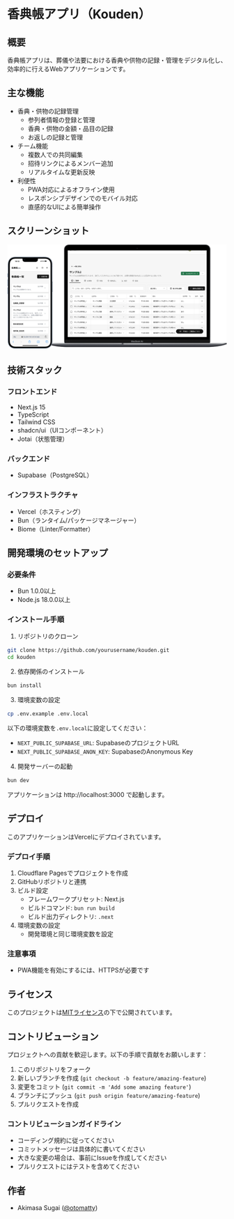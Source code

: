 # 香典帳アプリ（Kouden）

## 概要
香典帳アプリは、葬儀や法要における香典や供物の記録・管理をデジタル化し、効率的に行えるWebアプリケーションです。

## 主な機能
- 香典・供物の記録管理
  - 参列者情報の登録と管理
  - 香典・供物の金額・品目の記録
  - お返しの記録と管理
- チーム機能
  - 複数人での共同編集
  - 招待リンクによるメンバー追加
  - リアルタイムな更新反映
- 利便性
  - PWA対応によるオフライン使用
  - レスポンシブデザインでのモバイル対応
  - 直感的なUIによる簡単操作

## スクリーンショット
![香典帳サンプル](./public/images/kouden-sample.webp)

## 技術スタック
### フロントエンド
- Next.js 15
- TypeScript
- Tailwind CSS
- shadcn/ui（UIコンポーネント）
- Jotai（状態管理）

### バックエンド
- Supabase（PostgreSQL）

### インフラストラクチャ
- Vercel（ホスティング）
- Bun（ランタイム/パッケージマネージャー）
- Biome（Linter/Formatter）


## 開発環境のセットアップ
### 必要条件
- Bun 1.0.0以上
- Node.js 18.0.0以上

### インストール手順
1. リポジトリのクローン
```bash
git clone https://github.com/yourusername/kouden.git
cd kouden
```

2. 依存関係のインストール
```bash
bun install
```

3. 環境変数の設定
```bash
cp .env.example .env.local
```
以下の環境変数を`.env.local`に設定してください：
- `NEXT_PUBLIC_SUPABASE_URL`: SupabaseのプロジェクトURL
- `NEXT_PUBLIC_SUPABASE_ANON_KEY`: SupabaseのAnonymous Key

4. 開発サーバーの起動
```bash
bun dev
```

アプリケーションは http://localhost:3000 で起動します。

## デプロイ
このアプリケーションはVercelにデプロイされています。

### デプロイ手順
1. Cloudflare Pagesでプロジェクトを作成
2. GitHubリポジトリと連携
3. ビルド設定
   - フレームワークプリセット: Next.js
   - ビルドコマンド: `bun run build`
   - ビルド出力ディレクトリ: `.next`
4. 環境変数の設定
   - 開発環境と同じ環境変数を設定

### 注意事項
- PWA機能を有効にするには、HTTPSが必要です

## ライセンス
このプロジェクトは[MITライセンス](LICENSE)の下で公開されています。

## コントリビューション
プロジェクトへの貢献を歓迎します。以下の手順で貢献をお願いします：

1. このリポジトリをフォーク
2. 新しいブランチを作成 (`git checkout -b feature/amazing-feature`)
3. 変更をコミット (`git commit -m 'Add some amazing feature'`)
4. ブランチにプッシュ (`git push origin feature/amazing-feature`)
5. プルリクエストを作成

### コントリビューションガイドライン
- コーディング規約に従ってください
- コミットメッセージは具体的に書いてください
- 大きな変更の場合は、事前にIssueを作成してください
- プルリクエストにはテストを含めてください

## 作者
- Akimasa Sugai ([@otomatty](https://github.com/otomatty))
